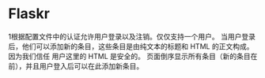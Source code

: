 # Flaskr
1根据配置文件中的认证允许用户登录以及注销。仅仅支持一个用户。 当用户登录后，他们可以添加新的条目，这些条目是由纯文本的标题和 HTML 的正文构成。因为我们信任 用户这里的 HTML 是安全的。 页面倒序显示所有条目（新的条目在前），并且用户登入后可以在此添加新条目。
